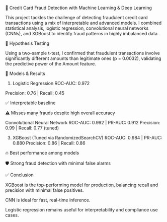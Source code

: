🚨 Credit Card Fraud Detection with Machine Learning & Deep Learning

This project tackles the challenge of detecting fraudulent credit card transactions using a mix of interpretable and advanced models. I combined statistical analysis, logistic regression, convolutional neural networks (CNNs), and XGBoost to identify fraud patterns in highly imbalanced data.

🧪 Hypothesis Testing

Using a two-sample t-test, I confirmed that fraudulent transactions involve significantly different amounts than legitimate ones (p = 0.0032), validating the predictive power of the Amount feature.

🧠 Models & Results

1. Logistic Regression
ROC-AUC: 0.972

Precision: 0.76 | Recall: 0.45

✅ Interpretable baseline

⚠️ Misses many frauds despite high overall accuracy

 
 Convolutional Neural Network
ROC-AUC: 0.992 | PR-AUC: 0.912
Precision: 0.99 | Recall: 0.77 (tuned)


3. XGBoost (Tuned via RandomizedSearchCV)
ROC-AUC: 0.984 | PR-AUC: 0.880
Precision: 0.86 | Recall: 0.86

🔥 Best performance among models

🛡️ Strong fraud detection with minimal false alarms

✅ Conclusion

XGBoost is the top-performing model for production, balancing recall and precision with minimal false positives.

CNN is ideal for fast, real-time inference.

Logistic regression remains useful for interpretability and compliance use cases.

